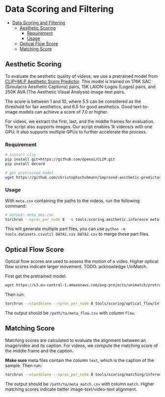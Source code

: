 # Data Scoring and Filtering

- [Data Scoring and Filtering](#data-scoring-and-filtering)
  - [Aesthetic Scoring](#aesthetic-scoring)
    - [Requirement](#requirement)
    - [Usage](#usage)
  - [Optical Flow Score](#optical-flow-score)
  - [Matching Score](#matching-score)

## Aesthetic Scoring

To evaluate the aesthetic quality of videos, we use a pretrained model from [CLIP+MLP Aesthetic Score Predictor](https://github.com/christophschuhmann/improved-aesthetic-predictor). This model is trained on 176K SAC (Simulacra Aesthetic Captions) pairs, 15K LAION-Logos (Logos) pairs, and 250K AVA (The Aesthetic Visual Analysis) image-text pairs.

The score is between 1 and 10, where 5.5 can be considered as the threshold for fair aesthetics, and 6.5 for good aesthetics. Good text-to-image models can achieve a score of 7.0 or higher.

For videos, we extract the first, last, and the middle frames for evaluation. The script also supports images. Our script enables 1k videos/s with one GPU. It also supports multiple GPUs to further accelerate the process.

### Requirement

```bash
# install clip
pip install git+https://github.com/openai/CLIP.git
pip install decord

# get pretrained model
wget https://github.com/christophschuhmann/improved-aesthetic-predictor/raw/main/sac+logos+ava1-l14-linearMSE.pth -O pretrained_models/aesthetic.pth
```

### Usage

With `meta.csv` containing the paths to the videos, run the following command:

```bash
# output: meta_aes.csv
torchrun --nproc_per_node 8  -m tools.scoring.aesthetic.inference meta.csv --bs 1024 --num_workers 16
```

This will generate multiple part files, you can use `python -m tools.datasets.csvutil DATA1.csv DATA2.csv` to merge these part files.

## Optical Flow Score

Optical flow scores are used to assess the motion of a video. Higher optical flow scores indicate larger movement.
TODO: acknowledge UniMatch.

First get the pretrained model.

```bash
wget https://s3.eu-central-1.amazonaws.com/avg-projects/unimatch/pretrained/gmflow-scale2-regrefine6-mixdata-train320x576-4e7b215d.pth -P pretrained_models/unimatch
```

Then run:

```bash
torchrun --standalone --nproc_per_node 8 tools/scoring/optical_flow/inference.py --meta_path /path/to/meta.csv
```

The output should be `/path/to/meta_flow.csv` with column `flow`.

## Matching Score

Matching scores are calculated to evaluate the alignment between an image/video and its caption.
For videos, we compute the matching score of the middle frame and the caption.

**Make sure** meta files contain the column `text`, which is the caption of the sample. Then run:

```bash
torchrun --standalone --nproc_per_node 8 tools/scoring/matching/inference.py --meta_path /path/to/meta.csv
```

The output should be `/path/to/meta_match.csv` with column `match`. Higher matching scores indicate better image-text/video-text alignment.
